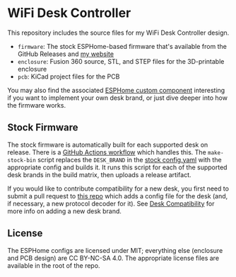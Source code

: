 # WiFi Desk Controller

This repository includes the source files for my WiFi Desk Controller design.

- `firmware`: The stock ESPHome-based firmware that's available from the GitHub Releases and [my website](https://shop.horner.tj/things/desk-controller/setup/stock)
- `enclosure`: Fusion 360 source, STL, and STEP files for the 3D-printable enclosure
- `pcb`: KiCad project files for the PCB

You may also find the associated [ESPHome custom component](https://github.com/tjhorner/esphome-standing-desk) interesting if you want to implement your own desk brand, or just dive deeper into how the firmware works.

## Stock Firmware

The stock firmware is automatically built for each supported desk on release. There is a [GitHub Actions workflow](.github/workflows/build.yaml) which handles this. The `make-stock-bin` script replaces the `DESK_BRAND` in the [stock config.yaml](firmware/config.yaml) with the appropriate config and builds it. It runs this script for each of the supported desk brands in the build matrix, then uploads a release artifact.

If you would like to contribute compatibility for a new desk, you first need to submit a pull request to [this repo](https://github.com/tjhorner/esphome-standing-desk/tree/master/configs/desks) which adds a config file for the desk (and, if necessary, a new protocol decoder for it). See [Desk Compatibility](https://github.com/tjhorner/wifi-desk-controller/wiki/Desk-Compatibility) for more info on adding a new desk brand.

## License

The ESPHome configs are licensed under MIT; everything else (enclosure and PCB design) are CC BY-NC-SA 4.0. The appropriate license files are available in the root of the repo.
